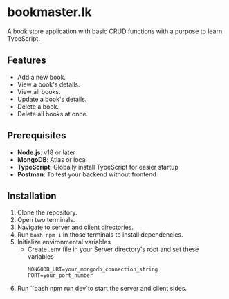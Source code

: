 # bookmaster.lk

A book store application with basic CRUD functions with a purpose to learn TypeScript.

## Features

- Add a new book.
- View a book's details.
- View all books.
- Update a book's details.
- Delete a book.
- Delete all books at once.

## Prerequisites

- **Node.js**: v18 or later
- **MongoDB**: Atlas or local
- **TypeScript**: Globally install TypeScript for easier startup
- **Postman**: To test your backend without frontend

## Installation

1. Clone the repository.
2. Open two terminals.
3. Navigate to server and client directories.
4. Run `bash npm i` in those terminals to install dependencies.
5. Initialize environmental variables
   - Create .env file in your Server directory's root and set these variables
     ```dotenv
     MONGODB_URI=your_mongodb_connection_string
     PORT=your_port_number
     ```
6. Run ``bash npm run dev`to start the server and client sides.
